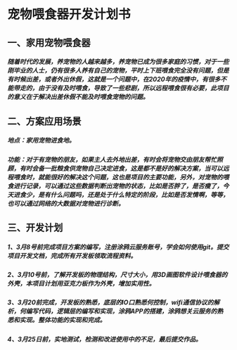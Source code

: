 # 宠物喂食器开发计划书

## 一、家用宠物喂食器

##### 随着时代的发展，养宠物的人越来越多，养宠物已成为很多家庭的习惯，对于一些刚毕业的人士，仍有很多人养有自己的宠物，平时上下班喂食完全没有问题，但是有时候出差，或者外出休假，这就是一个问题中，在2020年的疫情中，有很多不能带走的，由于没有及时喂食，导致了一些悲剧，所以远程喂食很有必要，此项目的意义在于解决出差休假不能及时喂食宠物的问题。

## 二、方案应用场景

##### 地点：家用宠物进食地。

##### 功能：对于有宠物的朋友，如果主人去外地出差，有时会将宠物交由朋友帮忙照顾，有时会备一批粮食供宠物自己决定进食，这是都不是好的解决方案，当可以远程喂食时，就能很好的解决这个问题，这也是项目的主要功能，另外，对宠物的喂食进行记录，可以通过这些数据判断出宠物的状态，比如是否胖了，是否瘦了，今天进食少，是有什么问题吗，还是处于什么特定的阶段，比如是否发情啊，等等，也可以通过网络的大数据对宠物进行诊断。

## 三、开发计划

##### 1、3月8号前完成项目方案的编写，注册涂鸦云服务账号，学会如何使用git。提交项目开发文档，完成所有开发板领取流程资料。

##### 2、3月10号前，了解开发板的物理结构，尺寸大小，用3D画图软件设计喂食器的外壳，本项目计划用亚克力板作为外壳，增加实用性。

##### 3、3月20前完成，开发板的熟悉，底层的IO口熟悉何控制，wifi通信协议的解析，何编写代码，逻辑层的编写和实现，涂鸦APP的搭建，涂鸦想关云服务的熟悉和实现。整体功能的实现和完成。

##### 4、3月25日前，实地测试，检测和改进使用中的不足，最后提交作品。



